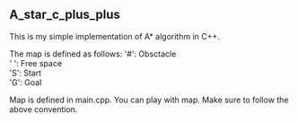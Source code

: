 ## A_star_c_plus_plus
This is my simple implementation of A* algorithm in C++.

The map is defined as follows:
'#': Obsctacle  
' ': Free space  
'S': Start  
'G': Goal  

Map is defined in main.cpp. You can play with map. Make sure to follow the above convention.
